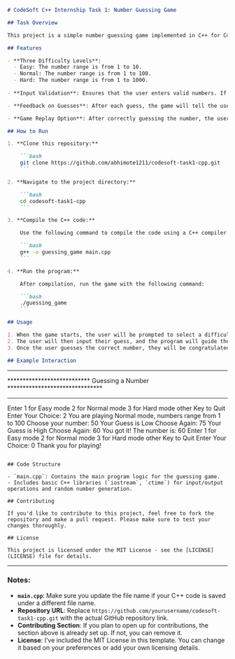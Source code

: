 ```markdown
# CodeSoft C++ Internship Task 1: Number Guessing Game

## Task Overview

This project is a simple number guessing game implemented in C++ for CodeSoft's internship program. The game allows the user to choose from three difficulty levels: Easy, Normal, and Hard. The user needs to guess a randomly generated number, and the game will inform them if their guess is too high or too low.

## Features

- **Three Difficulty Levels**:
  - Easy: The number range is from 1 to 10.
  - Normal: The number range is from 1 to 100.
  - Hard: The number range is from 1 to 1000.
  
- **Input Validation**: Ensures that the user enters valid numbers. If an invalid input is detected, the user is prompted to re-enter their guess.

- **Feedback on Guesses**: After each guess, the game will tell the user whether their guess is too high or too low.

- **Game Replay Option**: After correctly guessing the number, the user can choose to play again in any of the available difficulty modes or quit the game.

## How to Run

1. **Clone this repository:**

    ```bash
    git clone https://github.com/abhimote1211/codesoft-task1-cpp.git
    ```

2. **Navigate to the project directory:**

    ```bash
    cd codesoft-task1-cpp
    ```

3. **Compile the C++ code:**

    Use the following command to compile the code using a C++ compiler like `g++`:

    ```bash
    g++ -o guessing_game main.cpp
    ```

4. **Run the program:**

    After compilation, run the game with the following command:

    ```bash
    ./guessing_game
    ```

## Usage

1. When the game starts, the user will be prompted to select a difficulty level (1 for Easy, 2 for Normal, 3 for Hard).
2. The user will then input their guess, and the program will guide them whether their guess is too high or too low.
3. Once the user guesses the correct number, they will be congratulated, and given the option to play again or quit.

## Example Interaction

```
*****************************************************************************
*************************** Guessing a Number *******************************
*****************************************************************************
Enter 1 for Easy mode
2 for Normal mode
3 for Hard mode
other Key to Quit
Enter Your Choice: 2
You are playing Normal mode, numbers range from 1 to 100
Choose your number: 50
Your Guess is Low
Choose Again: 75
Your Guess is High
Choose Again: 60
You got it! The number is: 60
Enter
1 for Easy mode
2 for Normal mode
3 for Hard mode
other Key to Quit
Enter Your Choice: 0
Thank you for playing!
```

## Code Structure

- `main.cpp`: Contains the main program logic for the guessing game.
- Includes basic C++ libraries (`iostream`, `ctime`) for input/output operations and random number generation.

## Contributing

If you'd like to contribute to this project, feel free to fork the repository and make a pull request. Please make sure to test your changes thoroughly.

## License

This project is licensed under the MIT License - see the [LICENSE](LICENSE) file for details.
```

---

### Notes:
- **`main.cpp`**: Make sure you update the file name if your C++ code is saved under a different file name.
- **Repository URL**: Replace `https://github.com/yourusername/codesoft-task1-cpp.git` with the actual GitHub repository link.
- **Contributing Section**: If you plan to open up for contributions, the section above is already set up. If not, you can remove it.
- **License**: I’ve included the MIT License in this template. You can change it based on your preferences or add your own licensing details.

